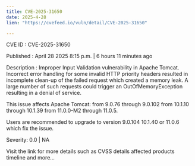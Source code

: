 ```yaml
---
title: CVE-2025-31650
date: 2025-4-28
lien: "https://cvefeed.io/vuln/detail/CVE-2025-31650"

---
```


CVE ID : CVE-2025-31650

Published :  April 28
2025
8:15 p.m. | 6 hours
11 minutes ago

Description : Improper Input Validation vulnerability in Apache Tomcat. Incorrect error handling for some invalid HTTP priority headers resulted in incomplete clean-up of the failed request which created a memory leak. A large number of such requests could trigger an OutOfMemoryException resulting in a denial of service.

This issue affects Apache Tomcat: from 9.0.76 through 9.0.102
from 10.1.10 through 10.1.39
from 11.0.0-M2 through 11.0.5.

Users are recommended to upgrade to version 9.0.104
10.1.40 or 11.0.6 which fix the issue.

Severity: 0.0 | NA

Visit the link for more details
such as CVSS details
affected products
timeline
and more...
